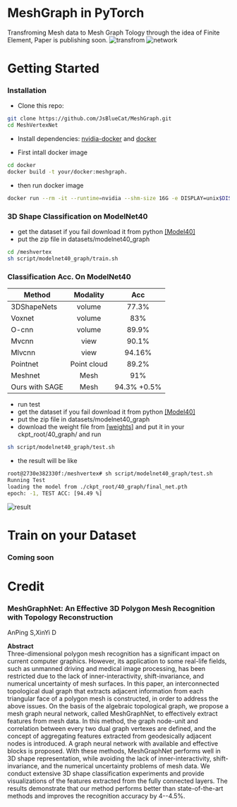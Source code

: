 # MeshGraph in PyTorch

Transfroming Mesh data to Mesh Graph Tology through the idea of Finite Element, Paper is publishing soon.
![transfrom](img/1.png)
![network](img/3.png)
# Getting Started 

### Installation
- Clone this repo:
``` bash 
git clone https://github.com/JsBlueCat/MeshGraph.git
cd MeshVertexNet
```
- Install dependencies: [nvidia-docker](https://github.com/NVIDIA/nvidia-docker) and [docker](https://docs.docker.com/get-started/)

- First intall docker image

```bash
cd docker
docker build -t your/docker:meshgraph.
```

- then run docker image
```bash
docker run --rm -it --runtime=nvidia --shm-size 16G -e DISPLAY=unix$DISPLAY -v /tmp/.X11-unix:/tmp/.X11-unix -v /your/path/to/MeshGraph/:/meshgraph your/docker:meshgraph bash
```


### 3D Shape Classification on ModelNet40
- get the dataset if you fail download it from python [[Model40]](https://drive.google.com/uc?export=download&confirm=HB4c&id=1o9pyskkKMxuomI5BWuLjCG2nSv5iePZz)
- put the zip file in datasets/modelnet40_graph

```bash 
cd /meshvertex
sh script/modelnet40_graph/train.sh 
```


### Classification Acc. On ModelNet40
| Method         | Modality | Acc |
| ----------------------- |:--------:|:--------:|
| 3DShapeNets | volume | 77.3% |
| Voxnet | volume | 83% |
| O-cnn | volume | 89.9% |
| Mvcnn | view | 90.1% |
| Mlvcnn | view | 94.16% |
| Pointnet | Point cloud | 89.2% |
| Meshnet | Mesh | 91% |
| Ours with SAGE | Mesh | 94.3% +0.5% |
- run test
- get the dataset if you fail download it from python [[Model40]](https://drive.google.com/uc?export=download&confirm=HB4c&id=1o9pyskkKMxuomI5BWuLjCG2nSv5iePZz)
- put the zip file in datasets/modelnet40_graph
- download the weight file from [[weights]](https://drive.google.com/file/d/11JOiaTOBCykCYgZKw24qcD6r1Tzz7dvu/view?usp=sharing)  and put it in your ckpt_root/40_graph/ and run 
``` bash
sh script/modelnet40_graph/test.sh 
```
- the result will be like 
``` bash 
root@2730e382330f:/meshvertex# sh script/modelnet40_graph/test.sh 
Running Test
loading the model from ./ckpt_root/40_graph/final_net.pth
epoch: -1, TEST ACC: [94.49 %]
```
![result](img/2.png)

# Train on your Dataset
### Coming soon

# Credit

### MeshGraphNet: An Effective 3D Polygon Mesh Recognition with Topology Reconstruction
AnPing S,XinYi D <br>

**Abstract** <br>
Three-dimensional polygon mesh recognition has a significant impact on current computer graphics. However, its application to some real-life fields, such as unmanned driving and medical image processing, has been restricted due to the lack of inner-interactivity, shift-invariance, and  numerical uncertainty of mesh surfaces. In this paper, an interconnected topological dual graph that extracts adjacent information from each triangular face of a polygon mesh is constructed, in order to address the above issues. On the basis of the algebraic topological graph, we propose a mesh graph neural network, called MeshGraphNet, to effectively extract features from mesh data. In this method, the graph node-unit and correlation between every two dual graph vertexes are defined, and the concept of aggregating features extracted from geodesically adjacent nodes is introduced. A graph neural network with available and effective blocks is proposed. With these methods, MeshGraphNet performs well in 3D shape representation, while avoiding the lack of inner-interactivity, shift-invariance, and the numerical uncertainty problems of mesh data. We conduct extensive 3D shape classification experiments and provide visualizations of the features extracted from the fully connected layers. The results demonstrate that our method performs better than state-of-the-art methods and improves the recognition accuracy by 4--4.5%.